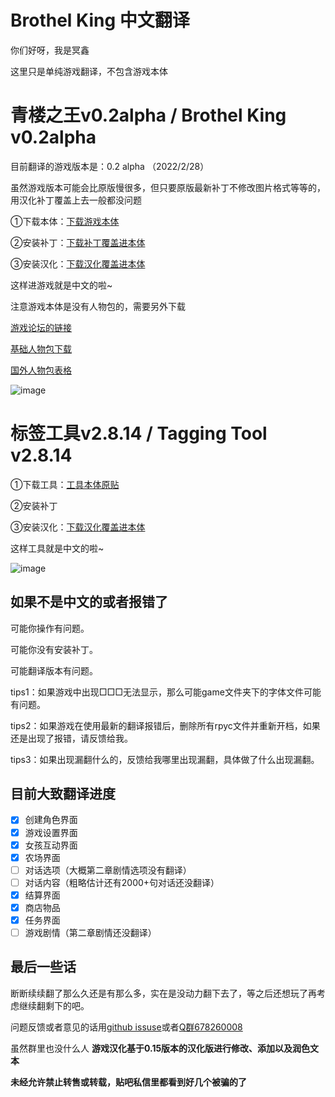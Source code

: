 # Brothel King 中文翻译

你们好呀，我是冥鑫

这里只是单纯游戏翻译，不包含游戏本体

# 青楼之王v0.2alpha / Brothel King v0.2alpha

目前翻译的游戏版本是：0.2 alpha （2022/2/28）

虽然游戏版本可能会比原版慢很多，但只要原版最新补丁不修改图片格式等等的，用汉化补丁覆盖上去一般都没问题

①下载本体：[下载游戏本体](https://www.mediafire.com/file/h81k39vblrz5co3/Brothel_King-0.2.zip/file)

②安装补丁：[下载补丁覆盖进本体](https://www.mediafire.com/file/nnxnr2pkopkzv2y/game+patch+0.2.zip/file)

③安装汉化：[下载汉化覆盖进本体](https://github.com/XyMinxin/Brothel-King-Chinese-Translate/releases/download/0.0.1/BK-v0.2alpha-Chinese.zip)

这样进游戏就是中文的啦~

注意游戏本体是没有人物包的，需要另外下载

[游戏论坛的链接](https://henthighschool.net/brothel-king/)

[基础人物包下载](https://www.mediafire.com/file/ms86oyaehplz6pn/basic-girl-pack-020.zip/file)

[国外人物包表格](https://docs.google.com/spreadsheets/d/1tGydEbO0FRsl9eF4SQOYN8r4UwjD1AhtY0DcKFFvuHg/edit#gid=538575808)

<img src="https://i.ibb.co/18qf1xt/image.png" alt="image" border="0">

# 标签工具v2.8.14 / Tagging Tool v2.8.14

①下载工具：[工具本体原贴](https://henthighschool.net/brothel-king/picturenamer/)

②安装补丁

③安装汉化：[下载汉化覆盖进本体](https://github.com/XyMinxin/Brothel-King-Chinese-Translate/releases/download/0.0.1/TaggingTool-v2.8.14-Chinese.zip)

这样工具就是中文的啦~

<img src="https://i.ibb.co/f1nrw0F/image.png" alt="image" border="0">

## 如果不是中文的或者报错了

可能你操作有问题。

可能你没有安装补丁。

可能翻译版本有问题。

tips1：如果游戏中出现□□□无法显示，那么可能game文件夹下的字体文件可能有问题。

tips2：如果游戏在使用最新的翻译报错后，删除所有rpyc文件并重新开档，如果还是出现了报错，请反馈给我。

tips3：如果出现漏翻什么的，反馈给我哪里出现漏翻，具体做了什么出现漏翻。

## 目前大致翻译进度

- [x] 创建角色界面
- [x] 游戏设置界面
- [x] 女孩互动界面
- [x] 农场界面
- [ ] 对话选项（大概第二章剧情选项没有翻译）
- [ ] 对话内容（粗略估计还有2000+句对话还没翻译）
- [x] 结算界面
- [x] 商店物品
- [x] 任务界面
- [ ] 游戏剧情（第二章剧情还没翻译）

## 最后一些话

断断续续翻了那么久还是有那么多，实在是没动力翻下去了，等之后还想玩了再考虑继续翻剩下的吧。

问题反馈或者意见的话用[github issuse](https://github.com/XyMinxin/Brothel-King-Chinese-Translate/issues)或者[Q群678260008](https://jq.qq.com/?_wv=1027&k=K3woXpog)

虽然群里也没什么人
​
**游戏汉化基于0.15版本的汉化版进行修改、添加以及润色文本**

**未经允许禁止转售或转载，贴吧私信里都看到好几个被骗的了**

